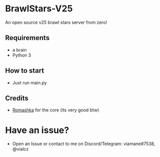 # BrawlStars-V25
An open source v25 brawl stars server from zero!

## Requirements
- a brain
- Python 3

## How to start
- Just run main.py

## Credits
- [Romashka](https://github.com/RomashkaTea) for the core (its very good btw)

# Have an issue?
- Open an Issue or contact to me on Discord/Telegram: viamane#7538, @vialcz
